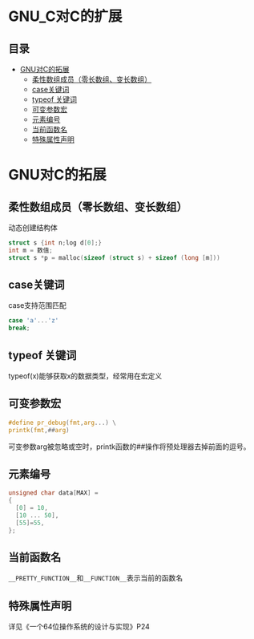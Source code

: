 # GNU\_C对C的扩展

## 目录

-   [GNU对C的拓展](#GNU对C的拓展)
    -   [柔性数组成员（零长数组、变长数组）](#柔性数组成员零长数组变长数组)
    -   [case关键词](#case关键词)
    -   [typeof 关键词](#typeof-关键词)
    -   [可变参数宏](#可变参数宏)
    -   [元素编号](#元素编号)
    -   [当前函数名](#当前函数名)
    -   [特殊属性声明](#特殊属性声明)

# GNU对C的拓展

## 柔性数组成员（零长数组、变长数组）

动态创建结构体

```c
struct s {int n;log d[0];}
int m = 数值;
struct s *p = malloc(sizeof (struct s) + sizeof (long [m]))
```

## case关键词

case支持范围匹配

```c
case 'a'...'z'
break;
```

## typeof 关键词

typeof(x)能够获取x的数据类型，经常用在宏定义

## 可变参数宏

```c
#define pr_debug(fmt,arg...) \
printk(fmt,##arg)
```

可变参数arg被忽略或空时，printk函数的##操作将预处理器去掉前面的逗号。

## 元素编号

```c
unsigned char data[MAX] = 
{
  [0] = 10,
  [10 ... 50],
  [55]=55,
};
```

## 当前函数名

`__PRETTY_FUNCTION__`和`__FUNCTION__`表示当前的函数名

## 特殊属性声明

详见《一个64位操作系统的设计与实现》P24
